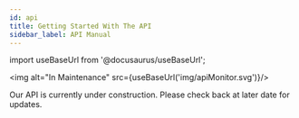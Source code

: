 ```yaml
---
id: api
title: Getting Started With The API
sidebar_label: API Manual
---
```


import useBaseUrl from '@docusaurus/useBaseUrl';

<img alt="In Maintenance" src={useBaseUrl('img/apiMonitor.svg')}/>

Our API is currently under construction. Please check back at later date for updates.
